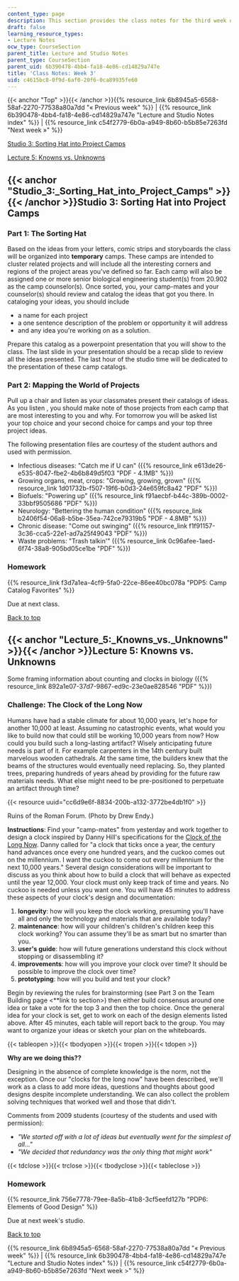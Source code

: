 ```yaml
---
content_type: page
description: This section provides the class notes for the third week of the course.
draft: false
learning_resource_types:
- Lecture Notes
ocw_type: CourseSection
parent_title: Lecture and Studio Notes
parent_type: CourseSection
parent_uid: 6b390478-4bb4-fa18-4e86-cd14829a747e
title: 'Class Notes: Week 3'
uid: c4615bc8-0f9d-6af0-20f6-0ca89935fe60
---
```

{{< anchor "Top" >}}{{< /anchor >}}{{% resource_link 6b8945a5-6568-58af-2270-77538a80a7dd "« Previous week" %}} | {{% resource_link 6b390478-4bb4-fa18-4e86-cd14829a747e "Lecture and Studio Notes index" %}} | {{% resource_link c54f2779-6b0a-a949-8b60-b5b85e7263fd "Next week »" %}}

[Studio 3: Sorting Hat into Project Camps](#Studio_3:_Sorting_Hat_into_Project_Camps)

[Lecture 5: Knowns vs. Unknowns](#Lecture_5:_Knowns_vs._Unknowns)

## {{< anchor "Studio_3:_Sorting_Hat_into_Project_Camps" >}}{{< /anchor >}}Studio 3: Sorting Hat into Project Camps

### Part 1: The Sorting Hat

Based on the ideas from your letters, comic strips and storyboards the class will be organized into **temporary** camps. These camps are intended to cluster related projects and will include all the interesting corners and regions of the project areas you've defined so far. Each camp will also be assigned one or more senior biological engineering student(s) from 20.902 as the camp counselor(s). Once sorted, you, your camp-mates and your counselor(s) should review and catalog the ideas that got you there. In cataloging your ideas, you should include

- a name for each project
- a one sentence description of the problem or opportunity it will address
- and any idea you're working on as a solution.

Prepare this catalog as a powerpoint presentation that you will show to the class. The last slide in your presentation should be a recap slide to review all the ideas presented. The last hour of the studio time will be dedicated to the presentation of these camp catalogs.

### Part 2: Mapping the World of Projects

Pull up a chair and listen as your classmates present their catalogs of ideas. As you listen , you should make note of those projects from each camp that are most interesting to you and why. For tomorrow you will be asked list your top choice and your second choice for camps and your top three project ideas.

The following presentation files are courtesy of the student authors and used with permission.

- Infectious diseases: "Catch me if U can" ({{% resource_link e613de26-e535-8047-fbe2-4b6b849d5f03 "PDF - 4.1MB" %}})
- Growing organs, meat, crops: "Growing, growing, grown" ({{% resource_link 1d01732b-f507-19f6-b0d3-24e659fc8a42 "PDF" %}})
- Biofuels: "Powering up" ({{% resource_link f91aecbf-b44c-389b-0002-33bbf9505686 "PDF" %}})
- Neurology: "Bettering the human condition" ({{% resource_link b2406f54-06a8-b5be-35ea-742ce79319b5 "PDF - 4.8MB" %}})
- Chronic disease: "Come out swinging" ({{% resource_link f1f91157-3c36-cca5-22e1-ad7a25f49043 "PDF" %}})
- Waste problems: "Trash talkin'" ({{% resource_link 0c96afee-1aed-6f74-38a8-905bd05ce1be "PDF" %}})

### Homework

{{% resource_link f3d7a1ea-4cf9-5fa0-22ce-86ee40bc078a "PDP5: Camp Catalog Favorites" %}}

Due at next class.

[Back to top](#Top)

## {{< anchor "Lecture_5:_Knowns_vs._Unknowns" >}}{{< /anchor >}}Lecture 5: Knowns vs. Unknowns

Some framing information about counting and clocks in biology ({{% resource_link 892a1e07-37d7-9867-ed9c-23e0ae828546 "PDF" %}})

### Challenge: The Clock of the Long Now

Humans have had a stable climate for about 10,000 years, let's hope for another 10,000 at least. Assuming no catastrophic events, what would you like to build now that could still be working 10,000 years from now? How could you build such a long-lasting artifact? Wisely anticipating future needs is part of it. For example carpenters in the 14th century built marvelous wooden cathedrals. At the same time, the builders knew that the beams of the structures would eventually need replacing. So, they planted trees, preparing hundreds of years ahead by providing for the future raw materials needs. What else might need to be pre-positioned to perpetuate an artifact through time?

{{< resource uuid="cc6d9e6f-8834-200b-a132-3772be4db1f0" >}}

Ruins of the Roman Forum. (Photo by Drew Endy.)

**Instructions**: Find your "camp-mates" from yesterday and work together to design a clock inspired by Danny Hill's specifications for the [Clock of the Long Now](http://en.wikipedia.org/wiki/Clock_of_the_Long_Now). Danny called for "a clock that ticks once a year, the century hand advances once every one hundred years, and the cuckoo comes out on the millennium. I want the cuckoo to come out every millennium for the next 10,000 years." Several design considerations will be important to discuss as you think about how to build a clock that will behave as expected until the year 12,000. Your clock must only keep track of time and years. No cuckoo is needed unless you want one. You will have 45 minutes to address these aspects of your clock's design and documentation:

1. **longevity**: how will you keep the clock working, presuming you'll have all and only the technology and materials that are available today?
2. **maintenance**: how will your children's children's children keep this clock working? You can assume they'll be as smart but no smarter than you.
3. **user's guide**: how will future generations understand this clock without stopping or disassembling it?
4. **improvements**: how will you improve your clock over time? It should be possible to improve the clock over time?
5. **prototyping**: how will you build and test your clock?

Begin by reviewing the rules for brainstorming (see Part 3 on the Team Building page \<\*\*link to section>) then either build consensus around one idea or take a vote for the top 3 and then the top choice. Once the general idea for your clock is set, get to work on each of the design elements listed above. After 45 minutes, each table will report back to the group. You may want to organize your ideas or sketch your plan on the whiteboards.

{{< tableopen >}}{{< tbodyopen >}}{{< tropen >}}{{< tdopen >}}

**Why are we doing this??**

Designing in the absence of complete knowledge is the norm, not the exception. Once our "clocks for the long now" have been described, we'll work as a class to add more ideas, questions and thoughts about good designs despite incomplete understanding. We can also collect the problem solving techniques that worked well and those that didn't.

Comments from 2009 students (courtesy of the students and used with permission):

- *"We started off with a lot of ideas but eventually went for the simplest of all…"*
- *"We decided that redundancy was the only thing that might work"*

{{< tdclose >}}{{< trclose >}}{{< tbodyclose >}}{{< tableclose >}}

### Homework

{{% resource_link 756e7778-79ee-8a5b-41b8-3cf5eefd127b "PDP6: Elements of Good Design" %}}

Due at next week's studio.

[Back to top](#Top)

{{% resource_link 6b8945a5-6568-58af-2270-77538a80a7dd "« Previous week" %}} | {{% resource_link 6b390478-4bb4-fa18-4e86-cd14829a747e "Lecture and Studio Notes index" %}} | {{% resource_link c54f2779-6b0a-a949-8b60-b5b85e7263fd "Next week >" %}}